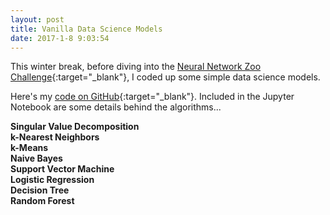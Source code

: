 ```yaml
---
layout: post
title: Vanilla Data Science Models
date: 2017-1-8 9:03:54
---
```


<style TYPE="text/css">
code.has-jax {font: inherit; font-size: 100%; background: inherit; border: inherit;}
</style>
<script type="text/x-mathjax-config">
MathJax.Hub.Config({
tex2jax: {
inlineMath: [['$','$'], ['\\(','\\)']],
skipTags: ['script', 'noscript', 'style', 'textarea', 'pre'] // removed 'code' entry
}
});
MathJax.Hub.Queue(function() {
var all = MathJax.Hub.getAllJax(), i;
for(i = 0; i < all.length; i += 1) {
all[i].SourceElement().parentNode.className += ' has-jax';
}
});
</script>
<script type="text/javascript" src="http://cdn.mathjax.org/mathjax/latest/MathJax.js?config=TeX-AMS-MML_HTMLorMML"></script>




This winter break, before diving into the [Neural Network Zoo Challenge](http://rileyedmunds.com/2017/01/08/zoo/){:target="_blank"}, I coded up some simple data science models. 

Here's my [code on GitHub](https://github.com/rileyedmunds/datascience){:target="_blank"}. Included in the Jupyter Notebook are some details behind the algorithms...
  
  
**Singular Value Decomposition**  
**k-Nearest Neighbors**  
**k-Means**        
**Naive Bayes**         
**Support Vector Machine**      
**Logistic Regression**     
**Decision Tree**   
**Random Forest**  

    

    
    

